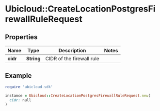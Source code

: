 # Ubicloud::CreateLocationPostgresFirewallRuleRequest

## Properties

| Name | Type | Description | Notes |
| ---- | ---- | ----------- | ----- |
| **cidr** | **String** | CIDR of the firewall rule |  |

## Example

```ruby
require 'ubicloud-sdk'

instance = Ubicloud::CreateLocationPostgresFirewallRuleRequest.new(
  cidr: null
)
```

